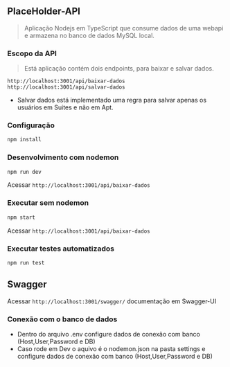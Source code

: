 ## PlaceHolder-API

> Aplicação Nodejs em TypeScript que consume dados de uma webapi e armazena no banco de dados MySQL local.

### Escopo da API

> Está aplicação contém dois endpoints, para baixar e salvar dados.

`http://localhost:3001/api/baixar-dados`
`http://localhost:3001/api/salvar-dados`

  * Salvar dados está implementado uma regra para salvar apenas os usuários em Suites e não em Apt.

### Configuração

```bash
npm install
```

### Desenvolvimento com nodemon

```bash
npm run dev
```
Acessar `http://localhost:3001/api/baixar-dados`

### Executar sem nodemon

```bash
npm start
```

Acessar `http://localhost:3001/api/baixar-dados`


### Executar testes automatizados

```bash
npm run test
```

## Swagger

Acessar `http://localhost:3001/swagger/` documentação em Swagger-UI

### Conexão com o banco de dados

 * Dentro do arquivo .env configure dados de conexão com banco (Host,User,Password e DB)
 * Caso rode em Dev o aquivo é o nodemon.json na pasta settings e configure dados de conexão com banco (Host,User,Password e DB)

